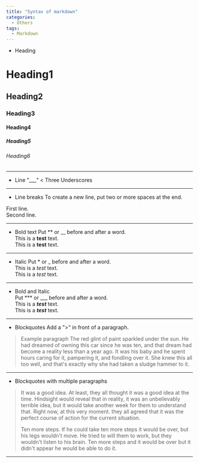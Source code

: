 ```yaml
---
title: "Syntax of markdown"
categories:
  - Others
tags:
  - Markdown
---
```


- Heading
# Heading1
## Heading2 
### Heading3 
#### Heading4
##### Heading5 
###### Heading6 

___

- Line
"___" < Three Underscores 

___

- Line breaks
To create a new line, put two or more spaces at the end.

First line.  
Second line.

___


- Bold text
Put ** or __ before and after a word.  
This is a **test** text.  
This is a __test__ text.

___

- Italic 
Put * or _ before and after a word.  
This is a *test* text.  
This is a _test_ text.

___

- Bold and Italic  
Put *** or ___ before and after a word.  
This is a ***test*** text.  
This is a ___test___ text.

___

- Blockquotes
Add a ">" in front of a paragraph.  

>Example paragraph
The red glint of paint sparkled under the sun. He had dreamed of owning this car since he was ten, and that dream had become a reality less than a year ago. It was his baby and he spent hours caring for it, pampering it, and fondling over it. She knew this all too well, and that's exactly why she had taken a sludge hammer to it.  

___

- Blockquotes with multiple paragraphs  
>It was a good idea. At least, they all thought it was a good idea at the time. Hindsight would reveal that in reality, it was an unbelievably terrible idea, but it would take another week for them to understand that. Right now, at this very moment. they all agreed that it was the perfect course of action for the current situation.
>
>Ten more steps. If he could take ten more steps it would be over, but his legs wouldn't move. He tried to will them to work, but they wouldn't listen to his brain. Ten more steps and it would be over but it didn't appear he would be able to do it.  

___